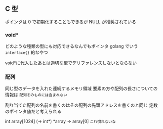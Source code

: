 ## C 型

ポインタは 0 で初期化することもできるが
NULL が推奨されている

### void\*

どのような種類の型にも対応できるなんでもポインタ
golang でいう `interface{}` 的なやつ

void*に代入したあとは適切な型でデリファレンスしないとならない

### 配列

同じ型のデータを入れた連続するメモリ領域
要素の方や配列の長さについての情報は
`配列そのものには含まれない`

割り当てた配列の名前を書くのはその配列の先頭アドレスを書くのと同じ
定数のポインタ値だと考えられる

int array[1024] (-> int*)
*array -> array[0] `これ慣れないな`

